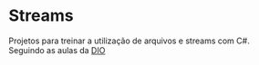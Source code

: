 # Streams
Projetos para treinar a utilização de arquivos e streams com C#.</br>
Seguindo as aulas da [DIO](https://web.dio.me/)
